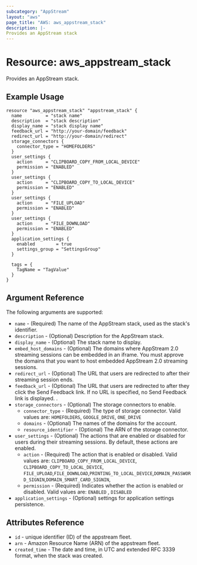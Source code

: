 ```yaml
---
subcategory: "AppStream"
layout: "aws"
page_title: "AWS: aws_appstream_stack"
description: |-
Provides an AppStream stack
---
```


# Resource: aws_appstream_stack

Provides an AppStream stack.

## Example Usage

```hcl
resource "aws_appstream_stack" "appstream_stack" {
  name         = "stack name"
  description  = "stack description"
  display_name = "stack display name"
  feedback_url = "http://your-domain/feedback"
  redirect_url = "http://your-domain/redirect"
  storage_connectors {
    connector_type = "HOMEFOLDERS"
  }
  user_settings {
    action     = "CLIPBOARD_COPY_FROM_LOCAL_DEVICE"
    permission = "ENABLED"
  }
  user_settings {
    action     = "CLIPBOARD_COPY_TO_LOCAL_DEVICE"
    permission = "ENABLED"
  }
  user_settings {
    action     = "FILE_UPLOAD"
    permission = "ENABLED"
  }
  user_settings {
    action     = "FILE_DOWNLOAD"
    permission = "ENABLED"
  }
  application_settings {
    enabled        = true
    settings_group = "SettingsGroup"
  }

  tags = {
    TagName = "TagValue"
  }
}
```

## Argument Reference

The following arguments are supported:

* `name` - (Required) The name of the AppStream stack, used as the stack's identifier.
* `description` - (Optional) Description for the AppStream stack.
* `display_name` - (Optional) The stack name to display.
* `embed_host_domains` - (Optional) The domains where AppStream 2.0 streaming sessions can be embedded in an iframe. You must approve the domains that you want to host embedded AppStream 2.0 streaming sessions.
* `redirect_url` - (Optional) The URL that users are redirected to after their streaming session ends.
* `feedback_url` - (Optional) The URL that users are redirected to after they click the Send Feedback link. If no URL is specified, no Send Feedback link is displayed. .
* `storage_connectors` - (Optional) The storage connectors to enable.
  * `connector_type` - (Required) The type of storage connector. Valid values are: `HOMEFOLDERS`, `GOOGLE_DRIVE`, `ONE_DRIVE`
  * `domains` - (Optional) The names of the domains for the account.
  * `resource_identifier` - (Optional) The ARN of the storage connector.
* `user_settings` - (Optional) The actions that are enabled or disabled for users during their streaming sessions. By default, these actions are enabled.
  * `action` - (Required) The action that is enabled or disabled. Valid values are: `CLIPBOARD_COPY_FROM_LOCAL_DEVICE`, `CLIPBOARD_COPY_TO_LOCAL_DEVICE`, `FILE_UPLOAD`,`FILE_DOWNLOAD`,`PRINTING_TO_LOCAL_DEVICE`,`DOMAIN_PASSWORD_SIGNIN`,`DOMAIN_SMART_CARD_SIGNIN`,
  * `permission` - (Required) Indicates whether the action is enabled or disabled. Valid values are: `ENABLED` , `DISABLED`
* `application_settings` - (Optional) settings for application settings persistence.

## Attributes Reference

* `id` - unique identifier (ID) of the appstream fleet.
* `arn` - Amazon Resource Name (ARN) of the appstream fleet.
* `created_time` - The date and time, in UTC and extended RFC 3339 format, when the stack was created.
